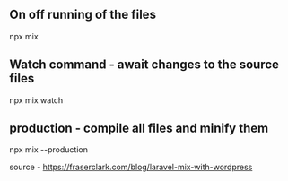 ## On off running of the files

npx mix

## Watch command - await changes to the source files

npx mix watch

## production - compile all files and minify them

npx mix --production

source - https://fraserclark.com/blog/laravel-mix-with-wordpress
